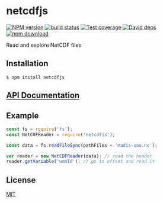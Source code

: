 # netcdfjs

  [![NPM version][npm-image]][npm-url]
  [![build status][travis-image]][travis-url]
  [![Test coverage][coveralls-image]][coveralls-url]
  [![David deps][david-image]][david-url]
  [![npm download][download-image]][download-url]

Read and explore NetCDF files

## Installation

`$ npm install netcdfjs`

## [API Documentation](https://cheminfo-js.github.io/netcdfjs/)

## Example

```js
const fs = require('fs');
const NetCDFReader = require('netcdfjs');

const data = fs.readFileSync(pathFiles + 'madis-sao.nc');

var reader = new NetCDFReader(data); // read the header
reader.getVariable('wmoId'); // go to offset and read it
```

## License

  [MIT](./LICENSE)

[npm-image]: https://img.shields.io/npm/v/cheminfo-netcdfjs.svg?style=flat-square
[npm-url]: https://www.npmjs.com/package/cheminfo-netcdfjs
[travis-image]: https://img.shields.io/travis/cheminfo-js/netcdfjs/master.svg?style=flat-square
[travis-url]: https://travis-ci.org/cheminfo-js/netcdfjs
[coveralls-image]: https://img.shields.io/coveralls/cheminfo-js/netcdfjs.svg?style=flat-square
[coveralls-url]: https://coveralls.io/github/cheminfo-js/netcdfjs
[david-image]: https://img.shields.io/david/cheminfo-js/netcdfjs.svg?style=flat-square
[david-url]: https://david-dm.org/cheminfo-js/netcdfjs
[download-image]: https://img.shields.io/npm/dm/cheminfo-netcdfjs.svg?style=flat-square
[download-url]: https://www.npmjs.com/package/cheminfo-netcdfjs
